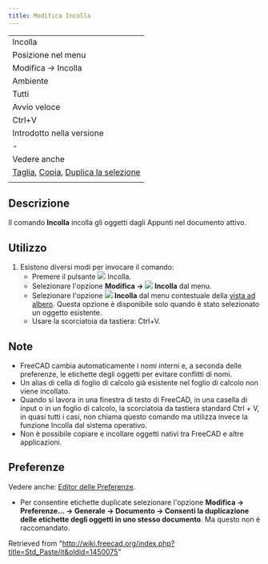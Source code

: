 ```yaml
---
title: Modifica Incolla
---
```

|  |
| --- |
| Incolla |
| Posizione nel menu |
| Modifica → Incolla |
| Ambiente |
| Tutti |
| Avvio veloce |
| Ctrl+V |
| Introdotto nella versione |
| - |
| Vedere anche |
| [Taglia](/Std_Cut/it "Std Cut/it"), [Copia](/Std_Copy/it "Std Copy/it"), [Duplica la selezione](/Std_DuplicateSelection/it "Std DuplicateSelection/it") |
|  |

## Descrizione

Il comando **Incolla** incolla gli oggetti dagli Appunti nel documento attivo.

## Utilizzo

1. Esistono diversi modi per invocare il comando:
   * Premere il pulsante ![](/images/Std_Paste.svg) Incolla.
   * Selezionare l'opzione **Modifica → ![](/images/Std_Paste.svg) Incolla** dal menu.
   * Selezionare l'opzione **![](/images/Std_Paste.svg) Incolla** dal menu contestuale della [vista ad albero](/Tree_view/it "Tree view/it"). Questa opzione è disponibile solo quando è stato selezionato un oggetto esistente.
   * Usare la scorciatoia da tastiera: Ctrl+V.

## Note

* FreeCAD cambia automaticamente i nomi interni e, a seconda delle preferenze, le etichette degli oggetti per evitare conflitti di nomi.
* Un alias di cella di foglio di calcolo già esistente nel foglio di calcolo non viene incollato.
* Quando si lavora in una finestra di testo di FreeCAD, in una casella di input o in un foglio di calcolo, la scorciatoia da tastiera standard Ctrl + V, in quasi tutti i casi, non chiama questo comando ma utilizza invece la funzione Incolla dal sistema operativo.
* Non è possibile copiare e incollare oggetti nativi tra FreeCAD e altre applicazioni.

## Preferenze

Vedere anche: [Editor delle Preferenze](/Preferences_Editor/it "Preferences Editor/it").

* Per consentire etichette duplicate selezionare l'opzione **Modifica → Preferenze... → Generale → Documento → Consenti la duplicazione delle etichette degli oggetti in uno stesso documento**. Ma questo non è raccomandato.

Retrieved from "<http://wiki.freecad.org/index.php?title=Std_Paste/it&oldid=1450075>"